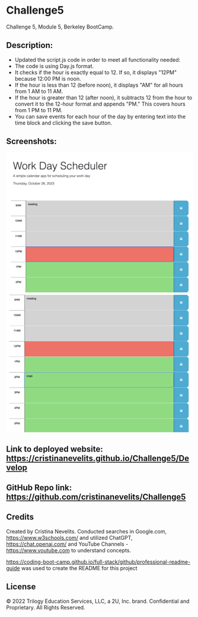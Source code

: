 # Challenge5
Challenge 5, Module 5, Berkeley BootCamp.

## Description: 

- Updated the script.js code in order to meet all functionality needed:
- The code is using Day.js format.
- It checks if the hour is exactly equal to 12. If so, it displays "12PM" because 12:00 PM is noon.
- If the hour is less than 12 (before noon), it displays "AM" for all hours from 1 AM to 11 AM.
- If the hour is greater than 12 (after noon), it subtracts 12 from the hour to convert it to the 12-hour format and appends "PM." This covers hours from 1 PM to 11 PM.
- You can save events for each hour of the day by entering text into the time block and clicking the save button.

## Screenshots:

![Screenshot#1](https://github.com/cristinanevelits/Challenge5/blob/main/Develop/Assets/images/Screenshot%202023-10-26%20at%2012.34.25%20PM.png)
![Screenshot#2](https://github.com/cristinanevelits/Challenge5/blob/main/Develop/Assets/images/Screenshot%202023-10-26%20at%2012.34.39%20PM.png)

## Link to deployed website:  https://cristinanevelits.github.io/Challenge5/Develop


## GitHub Repo link: https://github.com/cristinanevelits/Challenge5

## Credits

Created by Cristina Nevelits. Conducted searches in Google.com, https://www.w3schools.com/ and utilized ChatGPT, https://chat.openai.com/ and YouTube Channels - https://www.youtube.com to understand concepts.

https://coding-boot-camp.github.io/full-stack/github/professional-readme-guide was used to create the README for this project

## License

© 2022 Trilogy Education Services, LLC, a 2U, Inc. brand. Confidential and Proprietary. All Rights Reserved.
